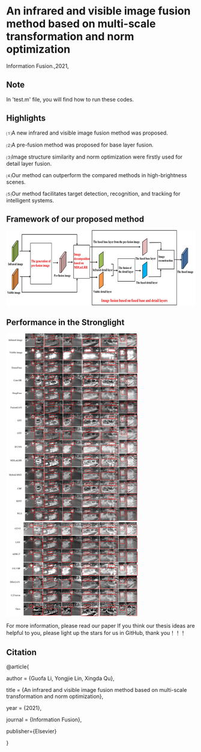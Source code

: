 # An infrared and visible image fusion method based on multi-scale transformation and norm optimization
Information Fusion.,2021,
## Note
In 'test.m' file, you will find how to run these codes.
## Highlights
⑴A new infrared and visible image fusion method was proposed. 

⑵A pre-fusion method was proposed for base layer fusion. 

⑶Image structure similarity and norm optimization were firstly used for detail layer fusion. 

⑷Our method can outperform the compared methods in high-brightness scenes.

⑸Our method facilitates target detection, recognition, and tracking for intelligent systems.
## Framework of our proposed method
<img src="https://github.com/LYJ903118120/IVFusion/blob/main/Paper%20Picture/Figure%201.jpg" width="900" height="200" />

## Performance in the Stronglight
<img src="https://github.com/LYJ903118120/IVFusion/blob/main/Paper%20Picture/Figure%2010(a).jpg" width="350" height="500" /><img src="https://github.com/LYJ903118120/IVFusion/blob/main/Paper%20Picture/Figure%2010(b).jpg" width="350" height="250" />


For more information, please read our paper
If you think our thesis ideas are helpful to you, please light up the stars for us in GitHub, thank you！！！

## Citation
@article{

 author = {Guofa Li, Yongjie Lin, Xingda Qu},
 
 title = {An infrared and visible image fusion method based on multi-scale transformation and norm optimization},
 
 year = {2021},
 
 journal = {Information Fusion},
 
 publisher={Elsevier}
 
}
